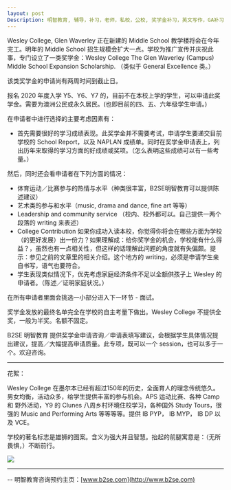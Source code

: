 ```yaml
---
layout: post
Description: 明智教育, 辅导，补习，老师，私校，公校, 奖学金补习，英文写作，GA补习辅导，大学选择，工作规划，从业规划，天才儿童是浮云，澳洲学生挫折教育，儿童空间推理，空间理解能力， 自我观对学习成绩的影响，ATAR 成绩，学校排名局限性，介绍 比较, 澳洲 墨尔本，奖学金申请咨询 申请表填写建议，会根据学生具体情况提出建议，大幅提高申请质量, Scholarship Tutoring, General Ability, Numerical Reasoning, Verbal Reasoning Tutoring, Writing, Universities Selection, Career Education, Career Advisors, Guidance, Melbourne Private Schools, Selective Schools, Writing tutoring, Interviews tutoring, Resume Writing, Spatial skills, Failures help gifted children，Critical and creative thinking involves reasoning, using and analysing evidence, and applying knowledge to find creative solutions to complex problems；Verbal Reasoning, Decision Making, Quantitative Reasoning, Abstract Reasoning, Situational Judgement, self-concept and school results, school marks, gender differences in STEM subjects, Wesley College scholarships, lion, pressing ahead, wise and strong
---
```


Wesley College, Glen Waverley 正在新建的 Middle School 教学楼将会在今年完工。明年的 Middle School 招生规模会扩大一点。学校为推广宣传并庆祝此事，专门设立了一类奖学金：Wesley College The Glen Waverley (Campus) Middle School Expansion Scholarship. （类似于 General Excellence 类。）

该类奖学金的申请尚有两周时间到截止日。

报名 2020 年度入学 Y5、Y6、Y7 的，目前不在本校上学的学生，可以申请此奖学金。需要为澳洲公民或永久居民。(也即目前的四、五、六年级学生申请。)

在申请者中进行选择的主要考虑因素有：

- 首先需要很好的学习成绩表现。此奖学金并不需要考试，申请学生要递交目前学校的 School Report，以及 NAPLAN 成绩单。同时在奖学金申请表上，列出历年来取得的学习方面的好成绩或奖项。（怎么表明这些成绩可以有一些考量。）

然后，同时还会看申请者在下列方面的情况：

- 体育运动／比赛参与的热情与水平（种类很丰富，B2SE明智教育可以提供陈述建议）
- 艺术类的参与和水平（music, drama and dance, fine art 等等）
- Leadership and community service （校内、校外都可以。自己提供一两个段落的 writing 来表述）
- College Contribution 如果你成功入读本校，你觉得你将会在哪些方面为学校（的更好发展）出一份力？如果理解成：给你奖学金的机会，学校能有什么得益？，虽然也有一点相关性，但这样的话理解此问题的角度就有失偏颇。提示：参见之前的文章里的相关介绍。这个地方的 writing，必须是申请学生亲自书写，语气也要符合。
- 学生表现类似情况下，优先考虑家庭经济条件不足以全额供孩子上 Wesley 的申请者。（陈述／证明家庭状况。）

在所有申请者里面会挑选一小部分进入下一环节 - 面试。

奖学金发放的最终名单完全在学校的自主考量下做出。Wesley College 不提供全奖，一般为半奖。名额不固定。

B2SE 明智教育 提供奖学金申请咨询／申请表填写建议，会根据学生具体情况提出建议，提高／大幅提高申请质量。此专项，既可以一个 session，也可以多于一个。欢迎咨询。

-----


花絮：

Wesley College 在墨尔本已经有超过150年的历史，全面育人的理念传统悠久。男女均衡，活动众多，给学生提供丰富的参与机会。APS 运动比赛、各种 Camp 和 野外活动，Y9 的 Clunes 八周乡村环境住校学习，各种国外 Study Tours，很强的 Music and Performing Arts 等等等等。提供 IB PYP， IB MYP， IB DP 以及 VCE。

学校的著名标志是雄狮的图案。含义为强大并且智慧。抬起的前腿寓意是：（无所畏惧，）不断前行。


![](https://www.wesleycollege.edu.au/__data/assets/image/0022/25591/Academic-success-670x450.jpg)
 
	
--------
-- 明智教育咨询预约主页：[www.b2se.com](http://www.b2se.com)

